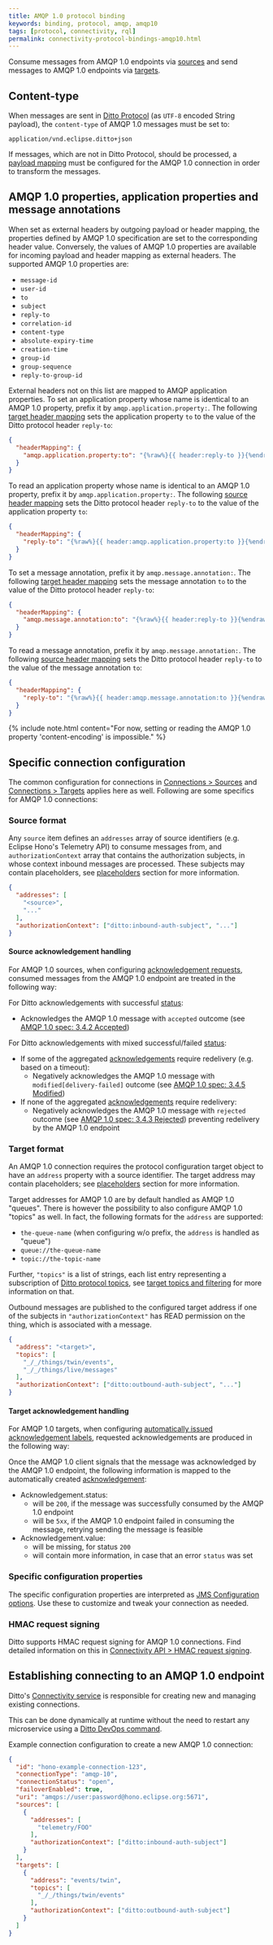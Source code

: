 ```yaml
---
title: AMQP 1.0 protocol binding
keywords: binding, protocol, amqp, amqp10
tags: [protocol, connectivity, rql]
permalink: connectivity-protocol-bindings-amqp10.html
---
```


Consume messages from AMQP 1.0 endpoints via [sources](#source-format) and send messages to AMQP 1.0 endpoints via
[targets](#target-format).

## Content-type

When messages are sent in [Ditto Protocol](protocol-overview.html) (as `UTF-8` encoded String payload), 
the `content-type` of AMQP 1.0 messages must be set to:

```
application/vnd.eclipse.ditto+json
```

If messages, which are not in Ditto Protocol, should be processed, a [payload mapping](connectivity-mapping.html) must
be configured for the AMQP 1.0 connection in order to transform the messages. 

## AMQP 1.0 properties, application properties and message annotations

When set as external headers by outgoing payload or header mapping, the properties defined by AMQP 1.0 specification are
set to the corresponding header value. Conversely, the values of AMQP 1.0 properties are available for incoming payload
and header mapping as external headers. The supported AMQP 1.0 properties are:

* `message-id`
* `user-id`
* `to`
* `subject`
* `reply-to`
* `correlation-id`
* `content-type`
* `absolute-expiry-time`
* `creation-time`
* `group-id`
* `group-sequence`
* `reply-to-group-id`

External headers not on this list are mapped to AMQP application properties.
To set an application property whose name is identical to an AMQP 1.0 property, prefix it by
`amqp.application.property:`. The following [target header mapping](basic-connections.html#target-header-mapping) sets
the application property `to` to the value of the Ditto protocol header `reply-to`:
```json
{
  "headerMapping": {
    "amqp.application.property:to": "{%raw%}{{ header:reply-to }}{%endraw%}"
  }
}
```

To read an application property whose name is identical to an AMQP 1.0 property, prefix it by
`amqp.application.property:`. The following [source header mapping](basic-connections.html#source-header-mapping) sets
the Ditto protocol header `reply-to` to the value of the application property `to`:
```json
{
  "headerMapping": {
    "reply-to": "{%raw%}{{ header:amqp.application.property:to }}{%endraw%}"
  }
}
```

To set a message annotation, prefix it by `amqp.message.annotation:`. 
The following [target header mapping](basic-connections.html#target-header-mapping) sets
the message annotation `to` to the value of the Ditto protocol header `reply-to`:
```json
{
  "headerMapping": {
    "amqp.message.annotation:to": "{%raw%}{{ header:reply-to }}{%endraw%}"
  }
}
```

To read a message annotation, prefix it by `amqp.message.annotation:`. 
The following [source header mapping](basic-connections.html#source-header-mapping) sets
the Ditto protocol header `reply-to` to the value of the message annotation `to`:
```json
{
  "headerMapping": {
    "reply-to": "{%raw%}{{ header:amqp.message.annotation:to }}{%endraw%}"
  }
}
```

{% include note.html content="For now, setting or reading the AMQP 1.0 property 'content-encoding' is impossible." %}

## Specific connection configuration

The common configuration for connections in [Connections > Sources](basic-connections.html#sources) and 
[Connections > Targets](basic-connections.html#targets) applies here as well. 
Following are some specifics for AMQP 1.0 connections:

### Source format

Any `source` item defines an `addresses` array of source identifiers (e.g. Eclipse Hono's 
Telemetry API) to consume messages from,
and `authorizationContext` array that contains the authorization subjects, in whose context
inbound messages are processed. These subjects may contain placeholders, see 
[placeholders](basic-connections.html#placeholder-for-source-authorization-subjects) section for more information.

```json
{
  "addresses": [
    "<source>",
    "..."
  ],
  "authorizationContext": ["ditto:inbound-auth-subject", "..."]
}
```

#### Source acknowledgement handling

For AMQP 1.0 sources, when configuring 
[acknowledgement requests](basic-connections.html#source-acknowledgement-requests), consumed messages from the AMQP 1.0
endpoint are treated in the following way:

For Ditto acknowledgements with successful [status](protocol-specification-acks.html#combined-status-code):
* Acknowledges the AMQP 1.0 message with `accepted` outcome (see [AMQP 1.0 spec: 3.4.2 Accepted](https://docs.oasis-open.org/amqp/core/v1.0/os/amqp-core-messaging-v1.0-os.html#type-accepted))

For Ditto acknowledgements with mixed successful/failed [status](protocol-specification-acks.html#combined-status-code):
* If some of the aggregated [acknowledgements](basic-acknowledgements.html#acknowledgements-acks) require redelivery (e.g. based on a timeout):
   * Negatively acknowledges the AMQP 1.0 message with `modified[delivery-failed]` outcome (see [AMQP 1.0 spec: 3.4.5 Modified](https://docs.oasis-open.org/amqp/core/v1.0/os/amqp-core-messaging-v1.0-os.html#type-modified))
* If none of the aggregated [acknowledgements](basic-acknowledgements.html#acknowledgements-acks) require redelivery:
   * Negatively acknowledges the AMQP 1.0 message with `rejected` outcome (see [AMQP 1.0 spec: 3.4.3 Rejected](https://docs.oasis-open.org/amqp/core/v1.0/os/amqp-core-messaging-v1.0-os.html#type-rejected)) preventing redelivery by the AMQP 1.0 endpoint

### Target format

An AMQP 1.0 connection requires the protocol configuration target object to have an `address` property with a source
identifier. The target address may contain placeholders; see
[placeholders](basic-connections.html#placeholder-for-target-addresses) section for more 
information.

Target addresses for AMQP 1.0 are by default handled as AMQP 1.0 "queues". There is however the possibility to also 
configure AMQP 1.0 "topics" as well. In fact, the following formats for the `address` are 
supported:
* `the-queue-name` (when configuring w/o prefix, the `address` is handled as "queue")
* `queue://the-queue-name`
* `topic://the-topic-name`

Further, `"topics"` is a list of strings, each list entry representing a subscription of
[Ditto protocol topics](protocol-specification-topic.html), see 
[target topics and filtering](basic-connections.html#target-topics-and-filtering) for more information on that.

Outbound messages are published to the configured target address if one of the subjects in `"authorizationContext"`
has READ permission on the thing, which is associated with a message.

```json
{
  "address": "<target>",
  "topics": [
    "_/_/things/twin/events",
    "_/_/things/live/messages"
  ],
  "authorizationContext": ["ditto:outbound-auth-subject", "..."]
}
```

#### Target acknowledgement handling

For AMQP 1.0 targets, when configuring 
[automatically issued acknowledgement labels](basic-connections.html#target-issued-acknowledgement-label), requested 
acknowledgements are produced in the following way:

Once the AMQP 1.0 client signals that the message was acknowledged by the AMQP 1.0 endpoint, the following information 
is mapped to the automatically created [acknowledgement](protocol-specification-acks.html#acknowledgement):

* Acknowledgement.status: 
   * will be `200`, if the message was successfully consumed by the AMQP 1.0 endpoint
   * will be `5xx`, if the AMQP 1.0 endpoint failed in consuming the message, retrying sending the message is feasible
* Acknowledgement.value: 
   * will be missing, for status `200`
   * will contain more information, in case that an error `status` was set


### Specific configuration properties

The specific configuration properties are interpreted as 
[JMS Configuration options](https://qpid.apache.org/releases/qpid-jms-0.40.0/docs/index.html#jms-configuration-options). 
Use these to customize and tweak your connection as needed.


### HMAC request signing

Ditto supports HMAC request signing for AMQP 1.0 connections. Find detailed information on this in
[Connectivity API > HMAC request signing](connectivity-hmac-signing.html).


## Establishing connecting to an AMQP 1.0 endpoint

Ditto's [Connectivity service](architecture-services-connectivity.html) is responsible for creating new and managing 
existing connections.

This can be done dynamically at runtime without the need to restart any microservice using a
[Ditto DevOps command](installation-operating.html#devops-commands).

Example connection configuration to create a new AMQP 1.0 connection:

```json
{
  "id": "hono-example-connection-123",
  "connectionType": "amqp-10",
  "connectionStatus": "open",
  "failoverEnabled": true,
  "uri": "amqps://user:password@hono.eclipse.org:5671",
  "sources": [
    {
      "addresses": [
        "telemetry/FOO"
      ],
      "authorizationContext": ["ditto:inbound-auth-subject"]
    }
  ],
  "targets": [
    {
      "address": "events/twin",
      "topics": [
        "_/_/things/twin/events"
      ],
      "authorizationContext": ["ditto:outbound-auth-subject"]
    }
  ]
}
```
